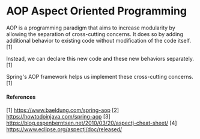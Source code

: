 # AOP Aspect Oriented Programming
AOP is a programming paradigm that aims to increase modularity by allowing the separation of cross-cutting concerns.
It does so by adding additional behavior to existing code without modification of the code itself. [1]

Instead, we can declare this new code and these new behaviors separately. [1]

Spring's AOP framework helps us implement these cross-cutting concerns. [1]

#### References
[1] https://www.baeldung.com/spring-aop
[2] https://howtodoinjava.com/spring-aop
[3] https://blog.espenberntsen.net/2010/03/20/aspectj-cheat-sheet/
[4] https://www.eclipse.org/aspectj/doc/released/